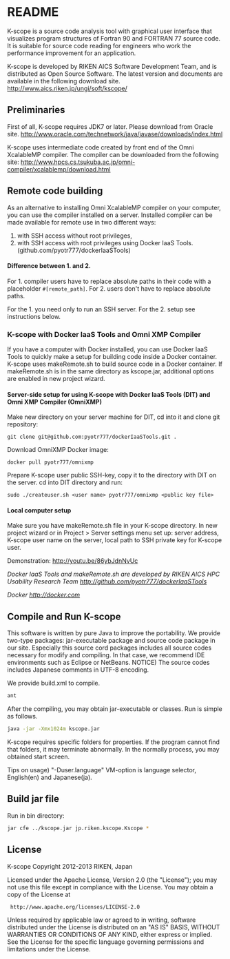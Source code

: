 # README

K-scope is a source code analysis tool with graphical user interface that
visualizes program structures of Fortran 90 and FORTRAN 77 source code.
It is suitable for source code reading for engineers who work the performance
improvement for an application.

K-scope is developed by RIKEN AICS Software Development Team, and is distributed
as Open Source Software. The latest version and documents are available in the
following download site.
http://www.aics.riken.jp/ungi/soft/kscope/

## Preliminaries

First of all, K-scope requires JDK7 or later. Please download from Oracle site.
http://www.oracle.com/technetwork/java/javase/downloads/index.html

K-scope uses intermediate code created by front end of
the Omni XcalableMP compiler. The compiler can be downloaded from the following site:
http://www.hpcs.cs.tsukuba.ac.jp/omni-compiler/xcalablemp/download.html


## Remote code building

As an alternative to installing Omni XcalableMP compiler on your computer, you can use
the compiler installed on a server. Installed compiler can be made available for remote
use in two different ways:

1. with SSH access without root privileges,
2. with SSH access with root privileges using Docker IaaS Tools. (github.com/pyotr777/dockerIaaSTools)

#### Difference between 1. and 2. 

For 1. compiler users have to replace absolute paths in their code with a placeholder ```#[remote_path]```.
For 2. users don't have to replace absolute paths.

For the 1. you need only to run an SSH server.
For the 2. setup see instructions below.


### K-scope with Docker IaaS Tools and Omni XMP Compiler

If you have a computer with Docker installed, you can use Docker IaaS Tools to quickly 
make a setup for building code inside a Docker container.
K-scope uses makeRemote.sh to build source code in a Docker container. If makeRemote.sh
is in the same directory as kscope.jar, additional options are enabled in new 
project wizard.

#### Server-side setup for using K-scope with Docker IaaS Tools (DIT) and Omni XMP Compiler (OmniXMP)

Make new directory on your server machine for DIT, cd into it and clone git repository:

```
git clone git@github.com:pyotr777/dockerIaaSTools.git .
```

Download OmniXMP Docker image:

```
docker pull pyotr777/omnixmp
```

Prepare K-scope user public SSH-key, copy it to the directory with DIT 
on the server. cd into DIT directory and run:
```
sudo ./createuser.sh <user name> pyotr777/omnixmp <public key file>
```

#### Local computer setup


Make sure you have makeRemote.sh file in your K-scope directory.
In new project wizard or in Project > Server settings menu set up:
server address, K-scope user name on the server, local path to SSH private key for K-scope
user. 


Demonstration: http://youtu.be/86ybJdnNvUc

*Docker IaaS Tools and makeRemote.sh are developed by RIKEN AICS HPC Usability Research Team
http://github.com/pyotr777/dockerIaaSTools*

*Docker http://docker.com*


## Compile and Run K-scope

This software is written by pure Java to improve the portability.
We provide two-type packages: jar-executable package and source code package
in our site. Especially this source cord packages includes all source codes
necessary for modify and compiling. In that case, we recommend IDE environments
such as Eclipse or NetBeans.
NOTICE) The source codes includes Japanese comments in UTF-8 encoding.

We provide build.xml to compile.

```bash
ant
```

After the compiling, you may obtain jar-executable or classes.
Run is simple as follows.

```bash
java -jar -Xmx1024m kscope.jar
```

K-scope requires specific folders for properties.
If the program cannot find that folders, it may terminate abnormally.
In the normally process, you may obtained start screen.

Tips on usage) "-Duser.language" VM-option is language selector, English(en) and Japanese(ja).

## Build jar file

Run in bin directory:
```bash
jar cfe ../kscope.jar jp.riken.kscope.Kscope *
```



## License

 K-scope
 Copyright 2012-2013 RIKEN, Japan

 Licensed under the Apache License, Version 2.0 (the "License");
 you may not use this file except in compliance with the License.
 You may obtain a copy of the License at

     http://www.apache.org/licenses/LICENSE-2.0

 Unless required by applicable law or agreed to in writing, software
 distributed under the License is distributed on an "AS IS" BASIS,
 WITHOUT WARRANTIES OR CONDITIONS OF ANY KIND, either express or implied.
 See the License for the specific language governing permissions and
 limitations under the License.
